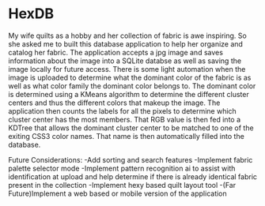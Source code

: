 # HexDB
My wife quilts as a hobby and her collection of fabric is awe inspiring. So she asked me to built this database application to help her organize and catalog her fabric.
The application accepts a jpg image and saves information about the image into a SQLite databse as well as saving the image locally for future access.
There is some light automation when the image is uploaded to determine what the dominant color of the fabric is as well as what color family the dominant color belongs to.
The dominant color is determined using a KMeans algorithm to determine the different cluster centers and thus the different colors that makeup the image.
The application then counts the labels for all the pixels to determine which cluster center has the most members.
That RGB value is then fed into a KDTree that allows the dominant cluster center to be matched to one of the exiting CSS3 color names.
That name is then automatically filled into the database.


Future Considerations:
  -Add sorting and search features
  -Implement fabric palette selector mode
  -Implement pattern recognition ai to assist with identification at upload and help determine if there is already identical fabric present in the collection
  -Implement hexy based quilt layout tool
  -(Far Future)Implement a web based or mobile version of the application
